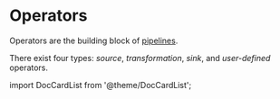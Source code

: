 # Operators

Operators are the building block of [pipelines](../README.md).

There exist four types: *source*, *transformation*, *sink*, and *user-defined*
operators.

import DocCardList from '@theme/DocCardList';

<DocCardList />
